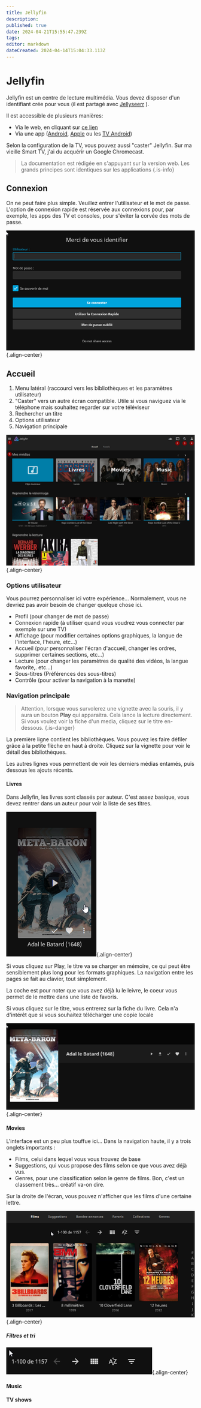 ```yaml
---
title: Jellyfin
description: 
published: true
date: 2024-04-21T15:55:47.239Z
tags: 
editor: markdown
dateCreated: 2024-04-14T15:04:33.113Z
---
```


# Jellyfin	
Jellyfin est un centre de lecture multimédia. Vous devez disposer d'un identifiant crée pour vous (il est partagé avec [Jellyseerr](/jellyseerr) ).

Il est accessible de plusieurs manières:
- Via le web, en cliquant sur [ce lien](https://jellyfin.ktgn.ne)
- Via une app ([Android](/https://play.google.com/store/apps/details?id=org.jellyfin.mobile), [Apple](/https://apps.apple.com/us/app/jellyfin-mobile/id1480192618?mt=8) ou les [TV Android](/https://play.google.com/store/apps/details?id=org.jellyfin.androidtv))

Selon la configuration de la TV, vous pouvez aussi "caster" Jellyfin. Sur ma vieille Smart TV, j'ai du acquérir un Google Chromecast.

> La documentation est rédigée en s'appuyant sur la version web. Les grands principes sont identiques sur les applications
{.is-info}

## Connexion

On ne peut faire plus simple.  Veuillez entrer l'utilisateur et le mot de passe.
L'option de connexion rapide est réservée aux connexions pour, par exemple, les apps des TV et consoles, pour s'éviter la corvée des mots de passe.

![login.png](/jellyfin/login.png){.align-center}

## Accueil

1. Menu latéral (raccourci vers les bibliothèques et les paramètres utilisateur)
2. "Caster" vers un autre écran compatible. Utile si vous naviguez via le téléphone mais souhaitez regarder sur votre téléviseur
3. Rechercher un titre
4. Options utilisateur
5. Navigation principale

![accueil.png](/jellyfin/accueil.png){.align-center}

### Options utilisateur

Vous pourrez personnaliser ici votre expérience...  Normalement, vous ne devriez pas avoir besoin de changer quelque chose ici.

- Profil  (pour changer de mot de passe)
- Connexion rapide (à utiliser quand vous voudrez vous connecter par exemple sur une TV)
- Affichage (pour modifier certaines options graphiques, la langue de l'interface, l'heure, etc...)
- Accueil (pour personnaliser l'écran d'accueil, changer les ordres, supprimer certaines sections, etc...)
- Lecture (pour changer les paramètres de qualité des vidéos, la langue favorite,. etc...)
- Sous-titres (Préférences des sous-titres)
- Contrôle (pour activer la navigation à la manette)

### Navigation principale

> Attention, lorsque vous survolerez une vignette avec la souris, il y aura un bouton **Play** qui apparaitra.
Cela lance la lecture directement. Si vous voulez voir la fiche d'un media, cliquez sur le titre en-dessous. 
{.is-danger}


La première ligne contient les bibliothèques. Vous pouvez les faire défiler grâce à la petite flèche en haut à droite.
Cliquez sur la vignette pour voir le détail des bibliothèques.

Les autres lignes vous permettent de voir les derniers médias entamés, puis dessous les ajouts récents.

#### Livres
Dans Jellyfin, les livres sont classés par auteur. C'est assez basique, vous devez rentrer dans un auteur pour voir la liste de ses titres.

![livre1.png](/jellyfin/livre1.png){.align-center}

Si vous cliquez sur Play, le titre va se charger en mémoire, ce qui peut être sensiblement plus long pour les formats graphiques. La navigation entre les pages se fait au clavier, tout simplement. 

La coche est pour noter que vous avez déjà lu le leivre, le coeur vous permet de le mettre dans une liste de favoris.

Si vous cliquez sur le titre, vous entrerez sur la fiche du livre. Cela n'a d'intérêt que si vous souhaitez télécharger une copie locale

![livre2.png](/jellyfin/livre2.png){.align-center}

#### Movies

L'interface est un peu plus touffue ici... Dans la navigation haute, il y a trois onglets importants :

- Films, celui dans lequel vous vous trouvez de base
- Suggestions, qui vous propose des films selon ce que vous avez déjà vus.
- Genres, pour une classification selon le genre de films. Bon, c'est un classement très... créatif va-on dire. 

Sur la droite de l'écran, vous pouvez n'afficher que les films d'une certaine lettre. 

![movies1.png](/jellyfin/movies1.png){.align-center}

##### Filtres et tri



![movies2.png](/jellyfin/movies2.png){.align-center}

#### Music

#### TV shows



